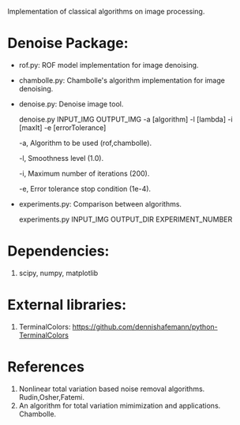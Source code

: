 Implementation of classical algorithms on image processing.

# Denoise Package:
* rof.py:	ROF model implementation for image denoising.
* chambolle.py: Chambolle's algorithm implementation for image denoising.
* denoise.py: Denoise image tool.

	denoise.py INPUT_IMG OUTPUT_IMG -a [algorithm] -l [lambda] -i [maxIt] -e [errorTolerance]

	-a, Algorithm to be used (rof,chambolle).

	-l, Smoothness level (1.0).

	-i, Maximum number of iterations (200).

	-e, Error tolerance stop condition (1e-4). 

* experiments.py: Comparison between algorithms.

	experiments.py INPUT_IMG OUTPUT_DIR EXPERIMENT_NUMBER

# Dependencies:
1. scipy, numpy, matplotlib

# External libraries:
1. TerminalColors: https://github.com/dennishafemann/python-TerminalColors

# References
1.	Nonlinear total variation based noise removal algorithms. Rudin,Osher,Fatemi.
1.	An algorithm for total variation mimimization and applications. Chambolle.
